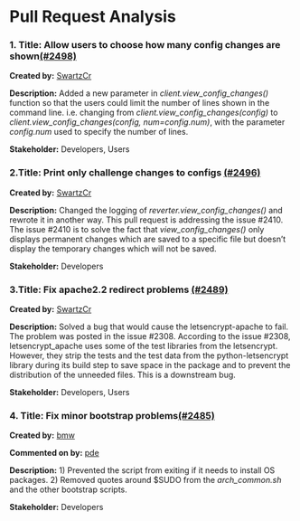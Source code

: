 Pull Request Analysis
===========================
### 1. Title: Allow users to choose how many config changes are shown[(\#2498)](https://github.com/letsencrypt/letsencrypt/pull/2498)
**Created by:** [SwartzCr](https://github.com/letsencrypt/letsencrypt/pulls/SwartzCr)

**Description:** Added a new parameter in *client.view_config_changes()* function so that the users could limit the number of lines shown in the command line. i.e. changing  from *client.view_config_changes(config)* to  *client.view_config_changes(config, num=config.num)*, with the parameter *config.num* used to specify the number of lines.

**Stakeholder:** Developers, Users

### 2.Title: Print only challenge changes to configs [(\#2496)](https://github.com/letsencrypt/letsencrypt/pull/2262)
**Created by:** [SwartzCr](https://github.com/letsencrypt/letsencrypt/pulls/SwartzCr)

**Description:** Changed the logging of *reverter.view_config_changes()* and rewrote it in another way. This pull request is addressing the issue #2410. 
The issue #2410 is to solve the fact that *view_config_changes()* only displays permanent changes which are saved to a specific file but doesn’t display the temporary changes which will not be saved.

**Stakeholder:** Developers

### 3.Title: Fix apache2.2 redirect problems [(\#2489)](https://github.com/letsencrypt/letsencrypt/pull/2489)

**Created by:** [SwartzCr](https://github.com/letsencrypt/letsencrypt/pulls/SwartzCr)

**Description:** Solved a bug that would cause the letsencrypt-apache to fail. The problem was posted in the issue #2308. According to the issue #2308, letsencrypt_apache uses some of the test libraries from the letsencrypt. However, they strip the tests and the test data from the python-letsencrypt library during its build step to save space in the package and to prevent the distribution of the unneeded files. This is a downstream bug.

**Stakeholder:** Developers, Users

### 4. Title: Fix minor bootstrap problems[(\#2485)](https://github.com/letsencrypt/letsencrypt/pull/2485)

**Created by:** [bmw](https://github.com/bmw)

**Commented on by:** [pde](https://github.com/pde)

**Description:** 1) Prevented the script from exiting if it needs to install OS packages. 2) Removed quotes around $SUDO from the *arch_common.sh* and the other bootstrap scripts.

**Stakeholder:** Developers
